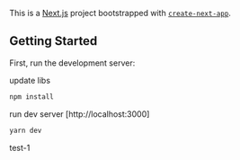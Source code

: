 This is a [Next.js](https://nextjs.org/) project bootstrapped with [`create-next-app`](https://github.com/vercel/next.js/tree/canary/packages/create-next-app).

## Getting Started

First, run the development server:

update libs
```bash
npm install
```
run dev server [http://localhost:3000]
```bash
yarn dev
```
test-1
